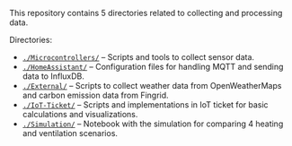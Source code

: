 This repository contains 5 directories related to collecting and processing data. 

Directories:
* [`./Microcontrollers/`](./Microcontrollers) – Scripts and tools to collect sensor data.
* [`./HomeAssistant/`](./HomeAssistant) – Configuration files for handling MQTT and sending data to InfluxDB.
* [`./External/`](./External) – Scripts to collect weather data from OpenWeatherMaps and carbon emission data from Fingrid.
* [`./IoT-Ticket/`](./IoT-Ticket) – Scripts and implementations in IoT ticket for basic calculations and visualizations.
* [`./Simulation/`](./Simulation) – Notebook with the simulation for comparing 4 heating and ventilation scenarios. 
